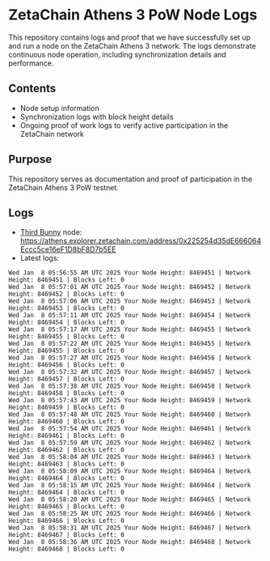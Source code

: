 # ZetaChain Athens 3 PoW Node Logs
This repository contains logs and proof that we have successfully set up and run a node on the ZetaChain Athens 3 network. The logs demonstrate continuous node operation, including synchronization details and performance.

## Contents
- Node setup information
- Synchronization logs with block height details
- Ongoing proof of work logs to verify active participation in the ZetaChain network

## Purpose
This repository serves as documentation and proof of participation in the ZetaChain Athens 3 PoW testnet.

## Logs

- [Third Bunny](https://thirdbunny.xyz/) node: https://athens.explorer.zetachain.com/address/0x225254d35dE666064Eccc5ce16eF1D8bF8D7b5EE
- Latest logs:
```
Wed Jan  8 05:56:55 AM UTC 2025 Your Node Height: 8469451 | Network Height: 8469451 | Blocks Left: 0
Wed Jan  8 05:57:01 AM UTC 2025 Your Node Height: 8469452 | Network Height: 8469452 | Blocks Left: 0
Wed Jan  8 05:57:06 AM UTC 2025 Your Node Height: 8469453 | Network Height: 8469453 | Blocks Left: 0
Wed Jan  8 05:57:11 AM UTC 2025 Your Node Height: 8469454 | Network Height: 8469454 | Blocks Left: 0
Wed Jan  8 05:57:17 AM UTC 2025 Your Node Height: 8469455 | Network Height: 8469455 | Blocks Left: 0
Wed Jan  8 05:57:22 AM UTC 2025 Your Node Height: 8469455 | Network Height: 8469455 | Blocks Left: 0
Wed Jan  8 05:57:27 AM UTC 2025 Your Node Height: 8469456 | Network Height: 8469456 | Blocks Left: 0
Wed Jan  8 05:57:32 AM UTC 2025 Your Node Height: 8469457 | Network Height: 8469457 | Blocks Left: 0
Wed Jan  8 05:57:38 AM UTC 2025 Your Node Height: 8469458 | Network Height: 8469458 | Blocks Left: 0
Wed Jan  8 05:57:43 AM UTC 2025 Your Node Height: 8469459 | Network Height: 8469459 | Blocks Left: 0
Wed Jan  8 05:57:48 AM UTC 2025 Your Node Height: 8469460 | Network Height: 8469460 | Blocks Left: 0
Wed Jan  8 05:57:54 AM UTC 2025 Your Node Height: 8469461 | Network Height: 8469461 | Blocks Left: 0
Wed Jan  8 05:57:59 AM UTC 2025 Your Node Height: 8469462 | Network Height: 8469462 | Blocks Left: 0
Wed Jan  8 05:58:04 AM UTC 2025 Your Node Height: 8469463 | Network Height: 8469463 | Blocks Left: 0
Wed Jan  8 05:58:09 AM UTC 2025 Your Node Height: 8469464 | Network Height: 8469464 | Blocks Left: 0
Wed Jan  8 05:58:15 AM UTC 2025 Your Node Height: 8469464 | Network Height: 8469464 | Blocks Left: 0
Wed Jan  8 05:58:20 AM UTC 2025 Your Node Height: 8469465 | Network Height: 8469465 | Blocks Left: 0
Wed Jan  8 05:58:25 AM UTC 2025 Your Node Height: 8469466 | Network Height: 8469466 | Blocks Left: 0
Wed Jan  8 05:58:31 AM UTC 2025 Your Node Height: 8469467 | Network Height: 8469467 | Blocks Left: 0
Wed Jan  8 05:58:36 AM UTC 2025 Your Node Height: 8469468 | Network Height: 8469468 | Blocks Left: 0
```
